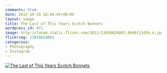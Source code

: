 ```yaml
---
comments: true
date: 2012-10-28 16:44:01+00:00
layout: image
title: The Last of This Years Scotch Bonnets
wordpress_id: 471
image: http://farm4.static.flickr.com/3812/13058624083_86d6f11d58_d.jpg
flickrimg: 13058624083
categories:
- Photography
- Instagram
---
```


[![The Last of This Years Scotch Bonnets][thm]][img]

[thm]: //farm4.static.flickr.com/3812/13058624083_86d6f11d58_d.jpg
[img]: //www.flickr.com/photos/richard-perry/13058624083/
